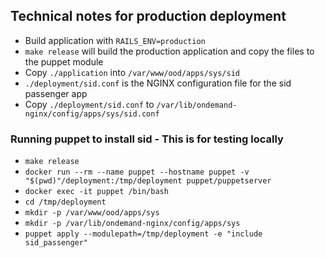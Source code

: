 ## Technical notes for production deployment

* Build application with `RAILS_ENV=production`
* `make release` will build the production application and copy the files to the puppet module
* Copy `./application` into `/var/www/ood/apps/sys/sid`
* `./deployment/sid.conf` is the NGINX configuration file for the sid passenger app
* Copy `./deployment/sid.conf` to `/var/lib/ondemand-nginx/config/apps/sys/sid.conf`


### Running puppet to install sid - This is for testing locally
* `make release`
* `docker run --rm --name puppet --hostname puppet -v "$(pwd)"/deployment:/tmp/deployment puppet/puppetserver`
* `docker exec -it puppet /bin/bash`
* `cd /tmp/deployment`
* `mkdir -p /var/www/ood/apps/sys`
* `mkdir -p /var/lib/ondemand-nginx/config/apps/sys`
* `puppet apply --modulepath=/tmp/deployment -e "include sid_passenger"`